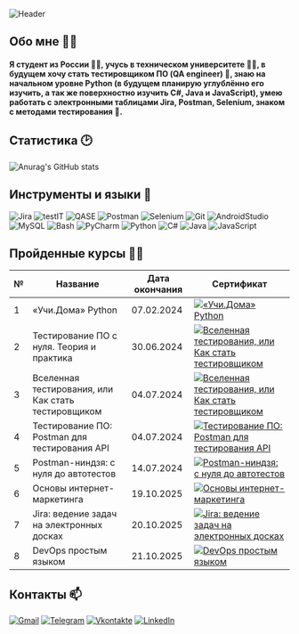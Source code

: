 ![Header](https://user-images.githubusercontent.com/74038190/212284115-f47cd8ff-2ffb-4b04-b5bf-4d1c14c0247f.gif)
## Обо мне 👱‍♂️
#### Я студент из России :man_student:, учусь в техническом университете 👨‍💻, в будущем хочу стать тестировщиком ПО (QA engineer) :lady_beetle:, знаю на начальном уровне Python (в будущем планирую углублённо его изучить, а так же поверхностно изучить C#, Java и JavaScript), умею работать с электронными таблицами Jira, Postman, Selenium, знаком с методами тестирования 🧪.
## Статистика 🕑
![Anurag's GitHub stats](https://github-readme-stats.vercel.app/api?username=Maksim-test&show_icons=true&theme=radical)
## Инструменты и языки 🧰
![Jira](https://img.shields.io/badge/jira-%230A0FFF.svg?style=for-the-badge&logo=jira&logoColor=white)
![testIT](https://img.shields.io/badge/-TestIT-3776AB?style=for-the-badge&logo=teradata&logoColor=white)
![QASE](https://img.shields.io/badge/QASE-%234B275F.svg?style=for-the-badge&logo=QASE&logoColor=white)
![Postman](https://img.shields.io/badge/Postman-FF6C37?style=for-the-badge&logo=postman&logoColor=white)
![Selenium](https://img.shields.io/badge/-selenium-%43B02A?style=for-the-badge&logo=selenium&logoColor=white)
![Git](https://img.shields.io/badge/git-%23F05033.svg?style=for-the-badge&logo=git&logoColor=white)
![AndroidStudio](https://img.shields.io/badge/-Android%20Studio-00FF7F?style=for-the-badge&logo=AndroidStudio&logoColor=white)
![MySQL](https://img.shields.io/badge/-MySQL-4479A1?style=for-the-badge&logo=MySQL&logoColor=white)
![Bash](https://img.shields.io/badge/-Bash-4EAA25?style=for-the-badge&logo=gnubash&logoColor=white)
![PyCharm](https://img.shields.io/badge/pycharm-143?style=for-the-badge&logo=pycharm&logoColor=black&color=black&labelColor=green)
![Python](https://img.shields.io/badge/-Python-3670A0?style=for-the-badge&logo=Python&logoColor=ffdd54)
![C#](https://img.shields.io/badge/c%23-%23239120.svg?style=for-the-badge&logo=csharp&logoColor=white)
![Java](https://img.shields.io/badge/java-%23ED8B00.svg?style=for-the-badge&logo=openjdk&logoColor=white)
![JavaScript](https://img.shields.io/badge/javascript-%23323330.svg?style=for-the-badge&logo=javascript&logoColor=%23F7DF1E)
## Пройденные курсы 🧑‍🎓
| № | Название | Дата окончания | Сертификат |
| ----- | ----- | ----- | ----- |
| 1 |«Учи.Дома» Python| 07.02.2024 | [![«Учи.Дома» Python](https://img.shields.io/badge/-сертификат-3670A0?style=for-the-badge&logo=&logoColor=FFFF00)](https://github.com/Makisim-test/Makisim-test/blob/main/248d56c9-6088-4908-9e3e-3b6984cc3fbf.pdf)|
| 2 | Тестирование ПО с нуля. Теория и практика | 30.06.2024 | [![Вселенная тестирования, или Как стать тестировщиком](https://img.shields.io/badge/-сертификат-FFFAFA?style=for-the-badge&logo=&logoColor=000000)](https://github.com/Makisim-test/Makisim-test/blob/main/stepik-certificate-171826-d76178c.pdf) |
| 3 | Вселенная тестирования, или Как стать тестировщиком | 04.07.2024 | [![Вселенная тестирования, или Как стать тестировщиком](https://img.shields.io/badge/-сертификат-FFFAFA?style=for-the-badge&logo=&logoColor=000000)](https://github.com/Makisim-test/Makisim-test/blob/main/stepik-certificate-118842-6aa92ac.pdf) |
| 4 | Тестирование ПО: Postman для тестирования API | 04.07.2024 | [![Тестирование ПО: Postman для тестирования API](https://img.shields.io/badge/-сертификат-FF6C37?style=for-the-badge&logo=&logoColor=0000CD)](https://github.com/Makisim-test/Makisim-test/blob/main/stepik-certificate-120679-070eebe.pdf) |
| 5 | Postman-ниндзя: c нуля до автотестов | 14.07.2024 | [![Postman-ниндзя: c нуля до автотестов](https://img.shields.io/badge/-сертификат-FF6C37?style=for-the-badge&logo=&logoColor=0000CD)](https://github.com/Makisim-test/Makisim-test/blob/main/stepik-certificate-198019-ae8ed05.pdf) |
| 6 | Основы интернет-маркетинга | 19.10.2025 | [![Основы интернет-маркетинга](https://img.shields.io/badge/-сертификат-9932CC?style=for-the-badge&logo=&logoColor=0000CD)](https://github.com/Makisim-test/Makisim-test/blob/main/stepik-certificate-4350-904404f-1.pdf) |
| 7 | Jira: ведение задач на электронных досках | 20.10.2025 | [![Jira: ведение задач на электронных досках](https://img.shields.io/badge/-сертификат-%230A0FFF?style=for-the-badge&logo=&logoColor=0000CD)](https://github.com/Makisim-test/Makisim-test/blob/main/stepik-certificate-10425-ec6a626.pdf) |
| 8 | DevOps простым языком | 21.10.2025 | [![DevOps простым языком](https://img.shields.io/badge/-сертификат-8B4513?style=for-the-badge&logo=&logoColor=0000CD)](https://github.com/Makisim-test/Makisim-test/blob/main/stepik-certificate-227851-4854f31.pdf) |
## Контакты 📫
[![Gmail](https://img.shields.io/badge/Gmail-000000?style=for-the-badge&logo=gmail&logoColor=white)](https://makskuzmicev79@gmail.com)
[![Telegram](https://img.shields.io/badge/-Telegram-000000?style=for-the-badge&logo=Telegram&logoColor=00BFFF)](https://t.me/Maxim0i)
[![Vkontakte](https://img.shields.io/badge/-Vkontakte-000000?style=for-the-badge&logo=VK&logoColor=1E90FF)](https://vk.com/faq18366)
[![LinkedIn](https://img.shields.io/badge/-LinkedIn-000000?style=for-the-badge&logo=LinkedIn&logoColor=4169E1)](https://www.linkedin.com/me?trk=p_mwlite_feed-secondary_nav)
